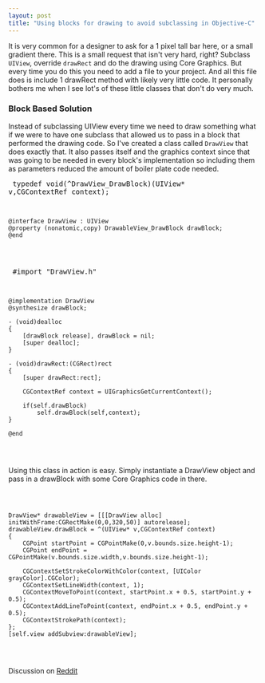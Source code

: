 ```yaml
--- 
layout: post 
title: "Using blocks for drawing to avoid subclassing in Objective-C" 
---
```



It is very common for a designer to ask for a 1 pixel tall bar here, or a small gradient there. This is a small request that isn't very hard, right? Subclass `UIView`, override `drawRect` and do the drawing using Core Graphics. But every time you do this you need to add a file to your project. And all this file does is include 1 drawRect method with likely very little code. It personally bothers me when I see lot's of these little classes that don't do very much.

### Block Based Solution ###

Instead of subclassing UIView every time we need to draw something what if we were to have one subclass that allowed us to pass in a block that performed the drawing code. So I've created a class called `DrawView` that does exactly that. It also passes itself and the graphics context since that was going to be needed in every block's implementation so including them as parameters reduced the amount of boiler plate code needed.

<script src="https://gist.github.com/1130891.js?file=DrawView.h"></script>
<noscript><pre>
	typedef void(^DrawView_DrawBlock)(UIView* v,CGContextRef context);

	@interface DrawView : UIView
	@property (nonatomic,copy) DrawableView_DrawBlock drawBlock;
	@end
</pre></noscript>

<script src="https://gist.github.com/1130891.js?file=DrawView.m"></script>
<noscript><pre>
	#import "DrawView.h"

	@implementation DrawView
	@synthesize drawBlock;

	- (void)dealloc
	{
	    [drawBlock release], drawBlock = nil;
	    [super dealloc];
	}

	- (void)drawRect:(CGRect)rect
	{
	    [super drawRect:rect];

	    CGContextRef context = UIGraphicsGetCurrentContext();

	    if(self.drawBlock)
	        self.drawBlock(self,context);
	}

	@end
</pre></noscript>

Using this class in action is easy. Simply instantiate a DrawView object and pass in a drawBlock with some Core Graphics code in there.

<script src="https://gist.github.com/1130891.js?file=gistfile1.m"></script>
<noscript><pre>
	
	DrawView* drawableView = [[[DrawView alloc] initWithFrame:CGRectMake(0,0,320,50)] autorelease];
	drawableView.drawBlock = ^(UIView* v,CGContextRef context)
	{
	    CGPoint startPoint = CGPointMake(0,v.bounds.size.height-1);
	    CGPoint endPoint = CGPointMake(v.bounds.size.width,v.bounds.size.height-1);

	    CGContextSetStrokeColorWithColor(context, [UIColor grayColor].CGColor);
	    CGContextSetLineWidth(context, 1);
	    CGContextMoveToPoint(context, startPoint.x + 0.5, startPoint.y + 0.5);
	    CGContextAddLineToPoint(context, endPoint.x + 0.5, endPoint.y + 0.5);
	    CGContextStrokePath(context);
	};
	[self.view addSubview:drawableView];

</pre></noscript>

Discussion on <a href="http://www.reddit.com/r/programming/comments/jd04w/using_blocks_for_drawing_to_avoid_subclassing_in/">Reddit</a>


